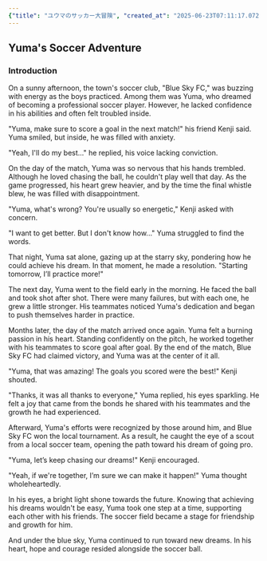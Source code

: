 ```yaml
---
{"title": "ユウマのサッカー大冒険", "created_at": "2025-06-23T07:11:17.072815+09:00"}
---
```


## Yuma's Soccer Adventure

### Introduction

On a sunny afternoon, the town's soccer club, "Blue Sky FC," was buzzing with energy as the boys practiced. Among them was Yuma, who dreamed of becoming a professional soccer player. However, he lacked confidence in his abilities and often felt troubled inside.

"Yuma, make sure to score a goal in the next match!" his friend Kenji said. Yuma smiled, but inside, he was filled with anxiety.

"Yeah, I'll do my best..." he replied, his voice lacking conviction.

On the day of the match, Yuma was so nervous that his hands trembled. Although he loved chasing the ball, he couldn't play well that day. As the game progressed, his heart grew heavier, and by the time the final whistle blew, he was filled with disappointment.

"Yuma, what's wrong? You're usually so energetic," Kenji asked with concern.

"I want to get better. But I don't know how..." Yuma struggled to find the words.

That night, Yuma sat alone, gazing up at the starry sky, pondering how he could achieve his dream. In that moment, he made a resolution. "Starting tomorrow, I’ll practice more!"

The next day, Yuma went to the field early in the morning. He faced the ball and took shot after shot. There were many failures, but with each one, he grew a little stronger. His teammates noticed Yuma's dedication and began to push themselves harder in practice.

Months later, the day of the match arrived once again. Yuma felt a burning passion in his heart. Standing confidently on the pitch, he worked together with his teammates to score goal after goal. By the end of the match, Blue Sky FC had claimed victory, and Yuma was at the center of it all.

"Yuma, that was amazing! The goals you scored were the best!" Kenji shouted.

"Thanks, it was all thanks to everyone," Yuma replied, his eyes sparkling. He felt a joy that came from the bonds he shared with his teammates and the growth he had experienced.

Afterward, Yuma's efforts were recognized by those around him, and Blue Sky FC won the local tournament. As a result, he caught the eye of a scout from a local soccer team, opening the path toward his dream of going pro.

"Yuma, let’s keep chasing our dreams!" Kenji encouraged.

"Yeah, if we're together, I’m sure we can make it happen!" Yuma thought wholeheartedly.

In his eyes, a bright light shone towards the future. Knowing that achieving his dreams wouldn't be easy, Yuma took one step at a time, supporting each other with his friends. The soccer field became a stage for friendship and growth for him.

And under the blue sky, Yuma continued to run toward new dreams. In his heart, hope and courage resided alongside the soccer ball.
